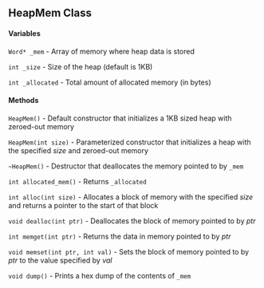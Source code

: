 ## HeapMem Class

#### Variables

`Word* _mem` - Array of memory where heap data is stored

`int _size` - Size of the heap (default is 1KB)

`int _allocated` - Total amount of allocated memory (in bytes)

#### Methods

`HeapMem()` - Default constructor that initializes a 1KB sized heap with zeroed-out memory

`HeapMem(int size)` - Parameterized constructor that initializes a heap with the specified _size_ and zeroed-out memory

`~HeapMem()` - Destructor that deallocates the memory pointed to by `_mem`

`int allocated_mem()` - Returns `_allocated`

`int alloc(int size)` - Allocates a block of memory with the specified _size_ and returns a pointer to the start of that block

`void dealloc(int ptr)` - Deallocates the block of memory pointed to by _ptr_

`int memget(int ptr)` - Returns the data in memory pointed to by _ptr_

`void memset(int ptr, int val)` - Sets the block of memory pointed to by _ptr_ to the value specified by _val_

`void dump()` - Prints a hex dump of the contents of `_mem`
